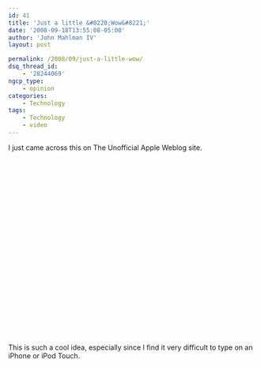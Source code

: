 ```yaml
---
id: 41
title: 'Just a little &#8220;Wow&#8221;'
date: '2008-09-18T13:55:08-05:00'
author: 'John Mahlman IV'
layout: post

permalink: /2008/09/just-a-little-wow/
dsq_thread_id:
    - '28244069'
ngcp_type:
    - opinion
categories:
    - Technology
tags:
    - Technology
    - video
---
```


I just came across this on The Unofficial Apple Weblog site.

<object height="360" width="335"><param name="movie" value="http://www.cnet.com/av/video/flv/newPlayers/universal.swf"></param><param name="wmode" value="transparent"></param><param name="allowFullScreen" value="true"></param><param name="FlashVars" value="playerType=embedded&value=50003669"></param></object>

This is such a cool idea, especially since I find it very difficult to type on an iPhone or iPod Touch.